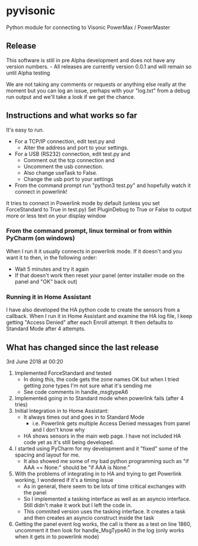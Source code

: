 # pyvisonic
Python module for connecting to Visonic PowerMax / PowerMaster

## Release
This software is still in pre Alpha development and does not have any version numbers. 
    - All releases are currently version 0.0.1 and will remain so until Alpha testing

We are not taking any comments or requests or anything else really at the moment but you can log an issue, perhaps with your "log.txt" from a debug run output and we'll take a look if we get the chance.

## Instructions and what works so far
It's easy to run. 
- For a TCP/IP connection, edit test.py and 
    - Alter the address and port to your settings. 
- For a USB (RS232) connection, edit test.py and 
    - Comment out the tcp connection and 
    - Uncomment the usb connection. 
    - Also change useTask to False.
    - Change the usb port to your settings
- From the command prompt run "python3 test.py" and hopefully watch it connect in powerlink! 

It tries to connect in Powerlink mode by default (unless you set ForceStandard to True in test.py)
Set PluginDebug to True or False to output more or less text on your display window

### From the command prompt, linux terminal or from within PyCharm (on windows)
When I run it it usually connects in powerlink mode. If it doesn't and you want it to then, in the following order:
- Wait 5 minutes and try it again
- If that doesn't work then reset your panel (enter installer mode on the panel and "OK" back out)

### Running it in Home Assistant
I have also developed the HA python code to create the sensors from a callback. 
When I run it in Home Assistant and examine the HA log file, I keep getting "Access Denied" after each Enroll attempt. It then defaults to Standard Mode after 4 attempts.

    
## What has changed since the last release

3rd June 2018 at 00:20
1. Implemented ForceStandard and tested
    - In doing this, the code gets the zone names OK but when I tried getting zone types I'm not sure what it's sending me
    - See code comments in handle_msgtypeA6
2. Implemented going in to Standard mode when powerlink fails (after 4 tries)
3. Initial Integration in to Home Assistant:
    - It always times out and goes in to Standard Mode 
        - i.e. Powerlink gets multiple Access Denied messages from panel and I don't know why
    - HA shows sensors in the main web page. I have not included HA code yet as it's still being developed.
4. I started using PyCharm for my development and it "fixed" some of the spacing and layout for me.
    - It also showed me some of my bad python programming such as "if AAA == None:"  should be "if AAA is None:"
5. With the problems of integrating in to HA and trying to get Powerlink working, I wondered if it's a timing issue
    - As in general, there seem to be lots of time critical exchanges with the panel
    - So I implemented a tasking interface as well as an asyncio interface. Still didn't make it work but I left the code in.
    - This commited version uses the tasking interface. It creates a task and then creates an asyncio construct inside the task
6. Getting the panel event log works, the call is there as a test on line 1860, uncomment it then look for handle_MsgTypeA0 in the log (only works when it gets in to powerlink mode)



